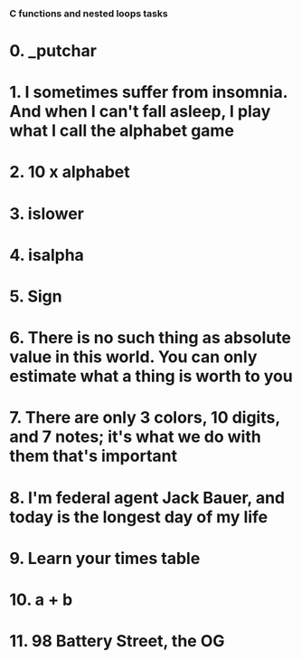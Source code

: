 ### C functions and nested loops tasks
# 0. _putchar
# 1. I sometimes suffer from insomnia. And when I can't fall asleep, I play what I call the alphabet game
# 2. 10 x alphabet
# 3. islower
# 4. isalpha
# 5. Sign
# 6. There is no such thing as absolute value in this world. You can only estimate what a thing is worth to you
# 7. There are only 3 colors, 10 digits, and 7 notes; it's what we do with them that's important
# 8. I'm federal agent Jack Bauer, and today is the longest day of my life
# 9. Learn your times table
# 10. a + b
# 11. 98 Battery Street, the OG

